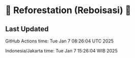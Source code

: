 
# 🌳 Reforestation (Reboisasi) 🌲

## Last Updated

GitHub Actions time: Tue Jan  7 08:26:04 UTC 2025

Indonesia/Jakarta time: Tue Jan  7 15:26:04 WIB 2025
